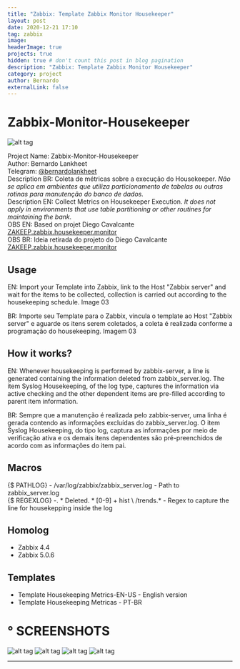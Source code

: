 ```yaml
---
title: "Zabbix: Template Zabbix Monitor Housekeeper"
layout: post
date: 2020-12-21 17:10
tag: zabbix
image: 
headerImage: true
projects: true
hidden: true # don't count this post in blog pagination
description: "Zabbix: Template Zabbix Monitor Housekeeper"
category: project
author: Bernardo
externalLink: false
---
```


# Zabbix-Monitor-Housekeeper
![alt tag](https://github.com/bernardolankheet/Zabbix-Monitor-Housekeeper/tree/main/img/zabbix_logo.png)

Project Name: Zabbix-Monitor-Housekeeper\
Author: Bernardo Lankheet\
Telegram: [@bernardolankheet](https://t.me/bernardolankheet)\
Description BR: Coleta de métricas sobre a execução do Housekeeper. *Não se aplica em ambientes que utiliza particionamento de tabelas ou outras rotinas para manutenção do banco de dados.*\
Description EN: Collect Metrics on Housekeeper Execution. *It does not apply in environments that use table partitioning or other routines for maintaining the bank.*\
OBS EN: Based on projet Diego Cavalcante [ZAKEEP.zabbix.housekeeper.monitor](https://github.com/suportecavalcante/zabbix.templates/tree/master/linux/ZAKEEP.zabbix.housekeeper.monitor)\
OBS BR: Ideia retirada do projeto do Diego Cavalcante [ZAKEEP.zabbix.housekeeper.monitor](https://github.com/suportecavalcante/zabbix.templates/tree/master/linux/ZAKEEP.zabbix.housekeeper.monitor)

## Usage
EN: Import your Template into Zabbix, link to the Host "Zabbix server" and wait for the items to be collected, collection is carried out according to the housekeeping schedule. Image 03

BR: Importe seu Template para o Zabbix, vincula o template ao Host "Zabbix server" e aguarde os itens serem coletados, a coleta é realizada conforme a programação do housekeeping. Imagem 03

## How it works?
EN: Whenever housekeeping is performed by zabbix-server, a line is generated containing the information deleted from zabbix_server.log. The item Syslog Housekeeping, of the log type, captures the information via active checking and the other dependent items are pre-filled according to parent item information.

BR: Sempre que a manutenção é realizada pelo zabbix-server, uma linha é gerada contendo as informações excluídas do zabbix_server.log. O item Syslog Housekeeping, do tipo log, captura as informações por meio de verificação ativa e os demais itens dependentes são pré-preenchidos de acordo com as informações do item pai.

## Macros
{$ PATHLOG} - /var/log/zabbix/zabbix_server.log - Path to zabbix_server.log\
{$ REGEXLOG} -. * Deleted. * [0-9] + hist \ /trends.* - Regex to capture the line for housekepping inside the log

## Homolog
* Zabbix 4.4
* Zabbix 5.0.6

## Templates
* Template Housekeeping Metrics-EN-US - English version
* Template Housekeeping Metricas - PT-BR

# ° SCREENSHOTS

![alt tag](https://github.com/bernardolankheet/Zabbix-Monitor-Housekeeper/tree/main/img/01.jpg)
![alt tag](https://github.com/bernardolankheet/Zabbix-Monitor-Housekeeper/tree/main/img/02.jpg)
![alt tag](https://github.com/bernardolankheet/Zabbix-Monitor-Housekeeper/tree/main/img/03.jpg)
![alt tag](https://github.com/bernardolankheet/Zabbix-Monitor-Housekeeper/tree/main/img/04.jpg)


---